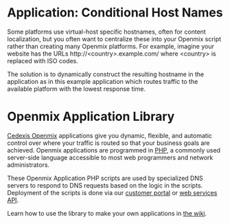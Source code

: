 # Application: **Conditional Host Names**

Some platforms use virtual-host specific hostnames, often for content localization, but you often want to centralize these into your Openmix script rather than creating many Openmix platforms. For example, imagine your website has the URLs http://&lt;country&gt;.example.com/ where &lt;country&gt; is replaced with ISO codes.  

The solution is to dynamically construct the resulting hostname in the application as in this example application which routes traffic to the available platform with the lowest response time.

# Openmix Application Library

[Cedexis Openmix](http://www.cedexis.com/products/openmix.html) applications
give you dynamic, flexible, and automatic control over where your traffic is
routed so that your business goals are achieved. Openmix applications are
programmed in [PHP](http://www.php.net), a commonly used server-side language
accessible to most web programmers and network administrators.

These Openmix Application PHP scripts are used by specialized DNS servers to respond to DNS requests based on the logic in the scripts. Deployment of the scripts is done via our [customer portal](https://portal.cedexis.com/) or [web services API](https://github.com/cedexis/webservices/wiki).

Learn how to use the library to make your own applications in
[the wiki](https://github.com/cedexis/openmixapplib/wiki).

